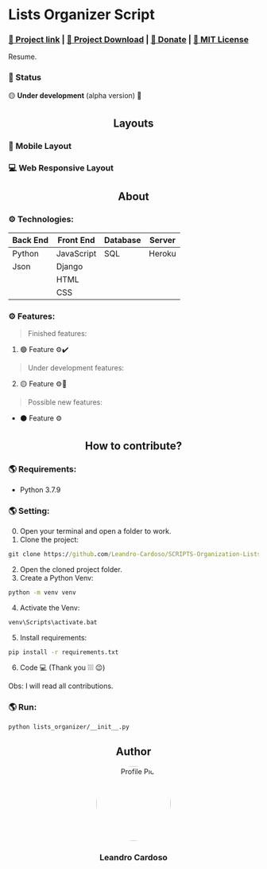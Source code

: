 # Lists Organizer Script

### [🔗 Project link]() | [💾 Project Download]() | [🎁 Donate]() | [🔑 MIT License](https://github.com/Leandro-Cardoso/STUDY-Readme-Models/blob/master/LICENSE)

Resume.

### 💬 Status
🟡 **Under development** (alpha version) 🔨

<div align="center">
    <h2>Layouts</h2>
</div>

### 📱 Mobile Layout

### 💻 Web Responsive Layout

<div align="center">
    <h2>About</h2>
</div>

### ⚙️ Technologies:
| Back End | Front End | Database | Server |
|---|---|---|---|
| Python | JavaScript | SQL | Heroku |
| Json | Django |
|| HTML |
|| CSS |

### ⚙️ Features:
> Finished features:
1. 🟢 Feature ⚙️✔️
> Under development features:
2. 🟡 Feature ⚙️🔨
> Possible new features:
* ⚫ Feature ⚙️

<div align="center">
    <h2>How to contribute?</h2>
</div>

### 🌎 Requirements:
* Python 3.7.9

### 🌎 Setting:
0. Open your terminal and open a folder to work.
1. Clone the project:
```cmd
git clone https://github.com/Leandro-Cardoso/SCRIPTS-Organization-Lists.git
```
2. Open the cloned project folder.
3. Create a Python Venv:
```cmd
python -m venv venv
```
4. Activate the Venv:
```cmd
venv\Scripts\activate.bat
```
5. Install requirements:
```cmd
pip install -r requirements.txt
```
6. Code 💻 (Thank you ❕❕❕ 😉)

Obs: I will read all contributions.

### 🌎 Run:
```cmd
python lists_organizer/__init__.py
```

<div align="center">
    <h2>Author</h2>
    <a href="https://github.com/Leandro-Cardoso">
        <img src="https://avatars.githubusercontent.com/u/41876952?v=4" alt="Profile Pic" width="150" style="border-radius: 50%"/>
    </a>
    <h3>Leandro Cardoso</h3>
</div>
